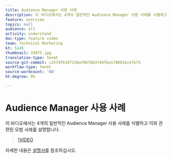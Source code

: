 ```yaml
---
title: Audience Manager 사용 사례
description: 이 비디오에서는 4개의 일반적인 Audience Manager 사용 사례를 식별하고 이와 관련된 모범 사례를 설명합니다.
feature: overview
topics: null
audience: all
activity: understand
doc-type: feature video
team: Technical Marketing
kt: 5145
thumbnail: 33975.jpg
translation-type: tm+mt
source-git-commit: c257df634f156a7067683749fbe178081bce7e75
workflow-type: tm+mt
source-wordcount: '60'
ht-degree: 0%

---
```



# Audience Manager 사용 사례

이 비디오에서는 4개의 일반적인 Audience Manager 사용 사례를 식별하고 이와 관련된 모범 사례를 설명합니다.

>[!VIDEO](https://video.tv.adobe.com/v/33975/?quality=12)

자세한 내용은 [설명서](https://docs.adobe.com/content/help/en/audience-manager/user-guide/aam-home.html)를 참조하십시오.
